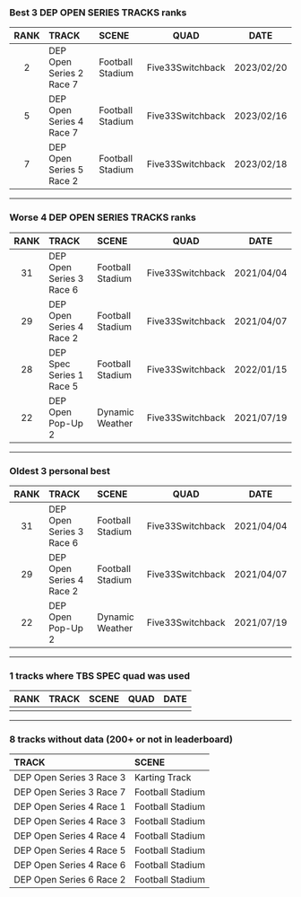 ### Best 3 DEP OPEN SERIES TRACKS ranks
|RANK|TRACK|SCENE|QUAD|DATE|
|:---:|:---|:---|:---:|:---:|
|2|DEP Open Series 2 Race 7|Football Stadium|Five33Switchback|2023/02/20|
|5|DEP Open Series 4 Race 7|Football Stadium|Five33Switchback|2023/02/16|
|7|DEP Open Series 5 Race 2|Football Stadium|Five33Switchback|2023/02/18|
---
### Worse 4 DEP OPEN SERIES TRACKS ranks
|RANK|TRACK|SCENE|QUAD|DATE|
|:---:|:---|:---|:---:|:---:|
|31|DEP Open Series 3 Race 6|Football Stadium|Five33Switchback|2021/04/04|
|29|DEP Open Series 4 Race 2|Football Stadium|Five33Switchback|2021/04/07|
|28|DEP Spec Series 1 Race 5|Football Stadium|Five33Switchback|2022/01/15|
|22|DEP Open Pop-Up 2|Dynamic Weather|Five33Switchback|2021/07/19|
---
### Oldest 3 personal best
|RANK|TRACK|SCENE|QUAD|DATE|
|:---:|:---|:---|:---:|:---:|
|31|DEP Open Series 3 Race 6|Football Stadium|Five33Switchback|2021/04/04|
|29|DEP Open Series 4 Race 2|Football Stadium|Five33Switchback|2021/04/07|
|22|DEP Open Pop-Up 2|Dynamic Weather|Five33Switchback|2021/07/19|
---
### 1 tracks where TBS SPEC quad was used
|RANK|TRACK|SCENE|QUAD|DATE|
|:---:|:---|:---|:---:|:---:|
||||||
---
### 8 tracks without data (200+ or not in leaderboard)
|TRACK|SCENE|
|:---|:---|
|DEP Open Series 3 Race 3|Karting Track|
|DEP Open Series 3 Race 7|Football Stadium|
|DEP Open Series 4 Race 1|Football Stadium|
|DEP Open Series 4 Race 3|Football Stadium|
|DEP Open Series 4 Race 4|Football Stadium|
|DEP Open Series 4 Race 5|Football Stadium|
|DEP Open Series 4 Race 6|Football Stadium|
|DEP Open Series 6 Race 2|Football Stadium|
